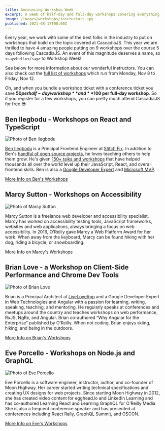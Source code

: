 ```yaml
---
title: Announcing Workshop Week
excerpt: A week of half-day and full-day workshops covering everything from React to GraphQL
image: /images/workshops/instructors.jpg
published: 2021-08-17T00:00Z
---
```

Every year, we work with some of the best folks in the industry to put on workshops that build on the topic covered at CascadiaJS. This year we are thrilled to have 4 amazing people putting on 9 workshops over the course 5 days following CascadiaJS. An event of this magnitude deserves a name, so `<say>hello</say>` to Workshop Week!

See below for more information about our wonderful instructors. You can also check out the [full list of workshops](/workshops) which run from Monday, Nov 8 to Friday, Nov 12. 

Oh, and when you bundle a workshop ticket with a conference ticket you save **$50 per half-day workshop** and **$100 per full-day workshop**. So if you register for a few workshops, you can pretty much attend CascadiaJS for free 😎 

## Ben Ilegbodu - Workshops on React and TypeScript

<div class="speaker"><div class="speaker-photo"><img src="/images/workshops/ben-ilegbodu.jpg" alt="Photo of Ben Ilegbodu"/></div></div>

[Ben Ilegbodu](https://twitter.com/benmvp) is a Principal Frontend Engineer at [Stitch Fix](https://www.stitchfix.com). In addition to Ben's [handful of open source projects](https://github.com/benmvp), he loves teaching others to help them grow. He's given [150+ talks and workshops](https://www.benmvp.com/speak/) that have helped thousands all over the world level up their JavaScript, React, and overall frontend skills. Ben is also a [Google Developer Expert](https://developers.google.com/community/experts) and [Microsoft MVP](https://mvp.microsoft.com/).

<div class="cta secondary"><a href="/workshops/ben-ilegbodu">More Info on Ben's Workshops</a></div>

## Marcy Sutton - Workshops on Accessibility

<div class="speaker"><div class="speaker-photo"><img src="/images/workshops/marcy-sutton.jpg" alt="Photo of Marcy Sutton"/></div></div>

Marcy Sutton is a freelance web developer and accessibility specialist. Marcy has worked on accessibility testing tools, JavaScript frameworks, websites and web applications, always bringing a focus on web accessibility. In 2016, O’Reilly gave Marcy a Web Platform Award for her work. When away from the keyboard, Marcy can be found hiking with her dog, riding a bicycle, or snowboarding.

<div class="cta secondary"><a href="/workshops/marcy-sutton">More Info on Marcy's Workshops</a></div>

## Brian Love - a Workshop on Client-Side Performance and Chrome Dev Tools

<div class="speaker"><div class="speaker-photo"><img src="/images/workshops/brian-love.jpg" alt="Photo of Brian Love"/></div></div>

Brian is a Principal Architect at [LiveLoveApp](https://liveloveapp.com/) and a Google Developer Expert in Web Technologies and Angular with a passion for learning, writing, speaking, teaching, and mentoring. He regularly speaks at conferences and meetups around the country and teaches workshops on web performance, RxJS, NgRx, and Angular. Brian co-authored “Why Angular for the Enterprise” published by O’Reilly. When not coding, Brian enjoys skiing, hiking, and being in the outdoors.

<div class="cta secondary"><a href="/workshops/brian-love">More Info on Brian's Workshops</a></div>

## Eve Porcello - Workshops on Node.js and GraphQL

<div class="speaker"><div class="speaker-photo"><img src="/images/workshops/eve-porcello.jpg" alt="Photo of Eve Porcello"/></div></div>

Eve Porcello is a software engineer, instructor, author, and co-founder of Moon Highway. Her career started writing technical specifications and creating UX designs for web projects. Since starting Moon Highway in 2012, she has created video content for egghead.io and LinkedIn Learning and has co-authored Learning React and Learning GraphQL for O'Reilly Media. She is also a frequent conference speaker and has presented at conferences including React Rally, GraphQL Summit, and OSCON.

<div class="cta secondary"><a href="/workshops/eve-porcello">More Info on Eve's Workshops</a></div>

